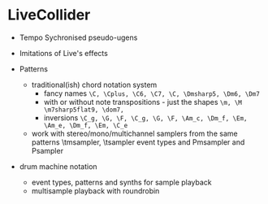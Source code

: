 LiveCollider
============

* Tempo Sychronised pseudo-ugens
* Imitations of Live's effects
* Patterns
  * traditional(ish) chord notation system 
    * fancy names 
    ```\C, \Cplus, \C6, \C7, \C, \Dmsharp5, \Dm6, \Dm7```
    * with or without note transpositions - just the shapes
    ```\m, \M \m7sharp5flat9, \dom7, ```
    * inversions
    ```\C_g, \G, \F, \C_g, \G, \F, \Am_c, \Dm_f, \Em, \Am_e, \Dm_f, \Em, \C_e```
  * work with stereo/mono/multichannel samplers from the same patterns
    \tmsampler, \tsampler event types and Pmsampler and Psampler

* drum machine notation
  * event types, patterns and synths for sample playback
  * multisample playback with roundrobin



